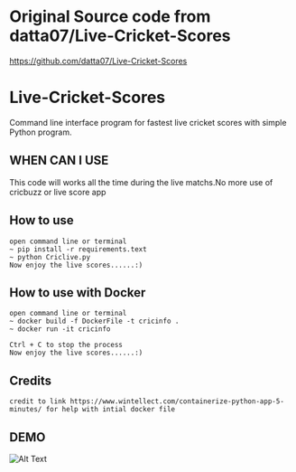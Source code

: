 # Original Source code from datta07/Live-Cricket-Scores
https://github.com/datta07/Live-Cricket-Scores

# Live-Cricket-Scores
Command line interface program for fastest live cricket scores with simple Python program.

## WHEN CAN I USE
This code will works all the time during the live matchs.No more use of cricbuzz or live score app

## How to use
    open command line or terminal
    ~ pip install -r requirements.text
    ~ python Criclive.py
    Now enjoy the live scores......:)

## How to use with Docker
    open command line or terminal
    ~ docker build -f DockerFile -t cricinfo .
    ~ docker run -it cricinfo
    
    Ctrl + C to stop the process
    Now enjoy the live scores......:)

## Credits 
    credit to link https://www.wintellect.com/containerize-python-app-5-minutes/ for help with intial docker file

## DEMO
![Alt Text](runGif.gif)
